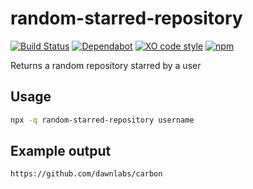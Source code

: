 # random-starred-repository

[![Build Status](https://github.com/vintagesucks/random-starred-repository/workflows/Build/badge.svg)](https://github.com/vintagesucks/random-starred-repository/actions) [![Dependabot](https://badgen.net/badge/Dependabot/enabled/green?icon=dependabot)](https://dependabot.com/) [![XO code style](https://img.shields.io/badge/code_style-XO-5ed9c7.svg)](https://github.com/xojs/xo) [![npm](https://img.shields.io/npm/v/random-starred-repository)](https://www.npmjs.com/package/random-starred-repository)

Returns a random repository starred by a user

## Usage
```sh
npx -q random-starred-repository username
```

## Example output
```sh
https://github.com/dawnlabs/carbon
```
